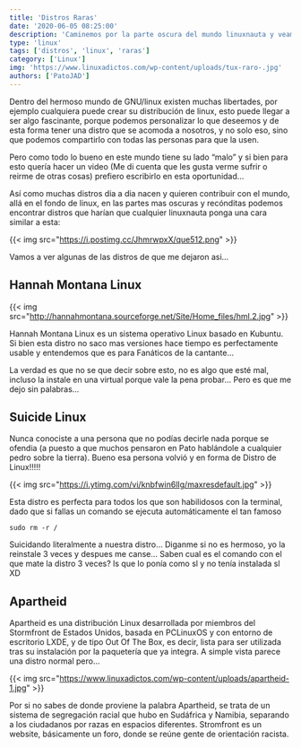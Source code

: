 ```yaml
---
title: 'Distros Raras'
date: '2020-06-05 08:25:00'
description: 'Caminemos por la parte oscura del mundo linuxnauta y veamos que se genera en esos antros.'
type: 'linux'
tags: ['distros', 'linux', 'raras']
category: ['Linux']
img: 'https://www.linuxadictos.com/wp-content/uploads/tux-raro-.jpg'
authors: ['PatoJAD']
---
```


Dentro del hermoso mundo de GNU/linux existen muchas libertades, por ejemplo cualquiera puede crear su distribución de linux, esto puede llegar a ser algo fascinante, porque podemos personalizar lo que deseemos y de esta forma tener una distro que se acomoda a nosotros, y no solo eso, sino que podemos compartirlo con todas las personas para que la usen.

Pero como todo lo bueno en este mundo tiene su lado “malo” y si bien para esto quería hacer un video (Me di cuenta que les gusta verme sufrir o reirme de otras cosas) prefiero escribirlo en esta oportunidad…

Así como muchas distros dia a dia nacen y quieren contribuir con el mundo, allá en el fondo de linux, en las partes mas oscuras y recónditas podemos encontrar distros que harían que cualquier linuxnauta ponga una cara similar a esta:

{{< img src="https://i.postimg.cc/JhmrwpxX/que512.png" >}}

Vamos a ver algunas de las distros de que me dejaron asi…

## Hannah Montana Linux

{{< img src="http://hannahmontana.sourceforge.net/Site/Home_files/hml.2.jpg" >}}

Hannah Montana Linux es un sistema operativo Linux basado en Kubuntu. Si bien esta distro no saco mas versiones hace tiempo es perfectamente usable y entendemos que es para Fanáticos de la cantante…

La verdad es que no se que decir sobre esto, no es algo que esté mal, incluso la instale en una virtual porque vale la pena probar… Pero es que me dejo sin palabras…

## Suicide Linux

Nunca conociste a una persona que no podías decirle nada porque se ofendia (a puesto a que muchos pensaron en Pato hablándole a cualquier pedro sobre la tierra). Bueno esa persona volvió y en forma de Distro de Linux!!!!!

{{< img src="https://i.ytimg.com/vi/knbfwin6lIg/maxresdefault.jpg" >}}

Esta distro es perfecta para todos los que son habilidosos con la terminal, dado que si fallas un comando se ejecuta automáticamente el tan famoso

    sudo rm -r /

Suicidando literalmente a nuestra distro… Diganme si no es hermoso, yo la reinstale 3 veces y despues me canse… Saben cual es el comando con el que mate la distro 3 veces? ls que lo ponía como sl y no tenía instalada sl XD

## Apartheid

Apartheid es una distribución Linux desarrollada por miembros del Stormfront de Estados Unidos, basada en PCLinuxOS y con entorno de escritorio LXDE, y de tipo Out Of The Box, es decir, lista para ser utilizada tras su instalación por la paquetería que ya integra. A simple vista parece una distro normal pero…

{{< img src="https://www.linuxadictos.com/wp-content/uploads/apartheid-1.jpg" >}}

Por si no sabes de donde proviene la palabra Apartheid, se trata de un sistema de segregación racial que hubo en Sudáfrica y Namibia, separando a los ciudadanos por razas en espacios diferentes. Stromfront es un website, básicamente un foro, donde se reúne gente de orientación racista.
